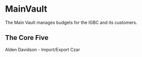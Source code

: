 # MainVault
The Main Vault manages budgets for the IGBC and its customers.

## The Core Five
Alden Davidson - Import/Export Czar